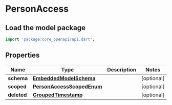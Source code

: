 # PersonAccess

## Load the model package
```dart
import 'package:core_openapi/api.dart';
```

## Properties
Name | Type | Description | Notes
------------ | ------------- | ------------- | -------------
**schema** | [**EmbeddedModelSchema**](EmbeddedModelSchema) |  | [optional] 
**scoped** | [**PersonAccessScopedEnum**](PersonAccessScopedEnum) |  | [optional] 
**deleted** | [**GroupedTimestamp**](GroupedTimestamp) |  | [optional] 




